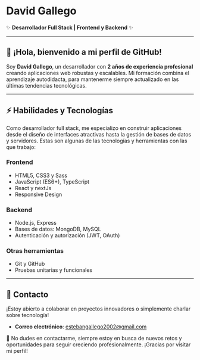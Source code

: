 # David Gallego

✨ **Desarrollador Full Stack | Frontend y Backend** ✨

---

## 👋 ¡Hola, bienvenido a mi perfil de GitHub!

Soy **David Gallego**, un desarrollador con **2 años de experiencia profesional** creando aplicaciones web robustas y escalables. Mi formación combina el aprendizaje autodidacta, para mantenerme siempre actualizado en las últimas tendencias tecnológicas.

---

## ⚡ Habilidades y Tecnologías

Como desarrollador full stack, me especializo en construir aplicaciones desde el diseño de interfaces atractivas hasta la gestión de bases de datos y servidores. Estas son algunas de las tecnologías y herramientas con las que trabajo:

### **Frontend**

- HTML5, CSS3 y Sass
- JavaScript (ES6+), TypeScript
- React y nextJs
- Responsive Design

### **Backend**

- Node.js, Express
- Bases de datos: MongoDB, MySQL
- Autenticación y autorización (JWT, OAuth)

### **Otras herramientas**

- Git y GitHub
- Pruebas unitarias y funcionales

---

## 📧 Contacto

¡Estoy abierto a colaborar en proyectos innovadores o simplemente charlar sobre tecnología!

- **Correo electrónico**: [estebangallego2002@gmail.com](mailto:estebangallego2002@gmail.com)

🌟 No dudes en contactarme, siempre estoy en busca de nuevos retos y oportunidades para seguir creciendo profesionalmente. ¡Gracias por visitar mi perfil!

<!--
**Dagapa/Dagapa** is a ✨ _special_ ✨ repository because its `README.md` (this file) appears on your GitHub profile.

Here are some ideas to get you started:

- 🔭 I’m currently working on ...
- 🌱 I’m currently learning ...
- 👯 I’m looking to collaborate on ...
- 🤔 I’m looking for help with ...
- 💬 Ask me about ...
- 📫 How to reach me: ...
- 😄 Pronouns: ...
- ⚡ Fun fact: ...
-->
